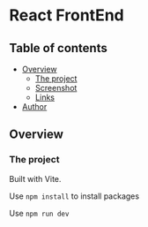 # React FrontEnd

## Table of contents

- [Overview](#overview)
  - [The project](#the-project)
  - [Screenshot](#screenshot)
  - [Links](#links)
- [Author](#author)


## Overview

### The project

Built with Vite. 

Use `npm install` to install packages

Use `npm run dev`
